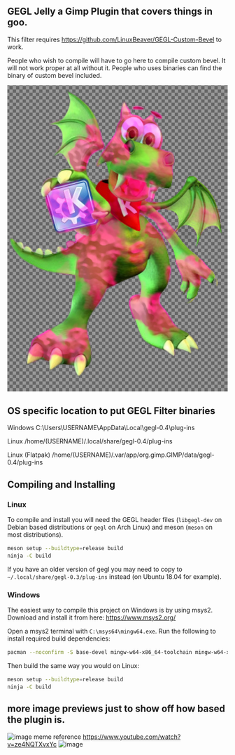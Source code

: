 
## GEGL Jelly a Gimp Plugin that covers things in goo. 

This filter requires
https://github.com/LinuxBeaver/GEGL-Custom-Bevel to work.

People who wish to compile will have to go here to compile custom bevel.
It will not work proper at all without it. People who uses binaries can find
the binary of custom bevel included.


![image preview](jelly.png )



## OS specific location to put GEGL Filter binaries 

Windows
C:\Users\USERNAME\AppData\Local\gegl-0.4\plug-ins
 
 Linux 
 /home/(USERNAME)/.local/share/gegl-0.4/plug-ins
 
 Linux (Flatpak)
 /home/(USERNAME)/.var/app/org.gimp.GIMP/data/gegl-0.4/plug-ins



## Compiling and Installing

### Linux

To compile and install you will need the GEGL header files (`libgegl-dev` on
Debian based distributions or `gegl` on Arch Linux) and meson (`meson` on
most distributions).

```bash
meson setup --buildtype=release build
ninja -C build

```

If you have an older version of gegl you may need to copy to `~/.local/share/gegl-0.3/plug-ins`
instead (on Ubuntu 18.04 for example).



### Windows

The easiest way to compile this project on Windows is by using msys2.  Download
and install it from here: https://www.msys2.org/

Open a msys2 terminal with `C:\msys64\mingw64.exe`.  Run the following to
install required build dependencies:

```bash
pacman --noconfirm -S base-devel mingw-w64-x86_64-toolchain mingw-w64-x86_64-meson mingw-w64-x86_64-gegl
```

Then build the same way you would on Linux:

```bash
meson setup --buildtype=release build
ninja -C build
```

## more image previews just to show off how based the plugin is.

![image](https://github.com/LinuxBeaver/GEGL-Jelly/assets/78667207/d29d64f8-1120-4b5d-b0c1-70ea9f610f84)
meme reference https://www.youtube.com/watch?v=ze4NQTXvxYc
![image](https://github.com/LinuxBeaver/GEGL-Jelly/assets/78667207/7c18b077-aba9-49f5-bd07-700e51c277d5)





